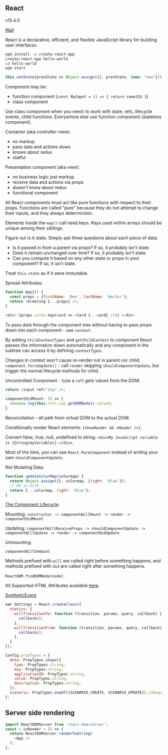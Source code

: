 React
-

v15.4.0

[Wall](https://github.com/cn007b/wall/blob/master/wall/src/web/js/implementation/react/babel/app.babel)

React is a declarative, efficient, and flexible JavaScript library for building user interfaces.

````sh
npm install -g create-react-app
create-react-app hello-world
cd hello-world
npm start
````

````js
this.setState(prevState => Object.assign({}, prevState, {new: "new"}));
````

Component may be:
* function component (`const MyCmpnt = () => { return someJSX }`)
* class component

Use class component when you need: to work with state, refs, lifecycle events, child functions.
Everywhere else use function component (stateless component).

Container (aka controller-view):
* no markup
* pass data and actions down
* knows about redux
* statful

Presentation component (aka view):
* no business logic just markup
* receive data and actions via props
* doesn't know about redux
* functional component

All React components must act like pure functions with respect to their props.
Functions are called "pure" because they do not attempt to change their inputs, and they always deterministic.

Elements inside the `map()` call need keys.
Keys used within arrays should be unique among their siblings.

Figure out is it state.
Simply ask three questions about each piece of data:
* Is it passed in from a parent via props? If so, it probably isn't state.
* Does it remain unchanged over time? If so, it probably isn't state.
* Can you compute it based on any other state or props in your component? If so, it isn't state.

Treat `this.state` as if it were immutable.

Spread Attributes:
````js
function App2() {
  const props = {firstName: 'Ben', lastName: 'Hector'};
  return <Greeting {...props} />;
}

<div> {props.cards.map(card => <Card {...card} />)} </div>
````

To pass data through the component tree without having to pass props down into each component - use `context`.

By adding `childContextTypes` and `getChildContext` to component
React passes the information down automatically and any component in the subtree can access it by defining `contextTypes`.

Changes in context won't cause re-render not in parent nor child.
`component.forceUpdate()` - call `render` skipping `shouldComponentUpdate`,
but trigger the normal lifecycle methods for child.

Uncontrolled Component - (use a `ref`) gets values from the DOM.
````js
return <input ref="inp" />;
...
componentDidMount: () => {
  console.log(this.refs.inp.getDOMNode().value);
}
````

Reconciliation - all path from virtual DOM to the actual DOM.

Conditionally render React elements: `{showHeader && <Header />}`.

Convert false, true, null, undefined to string: `<div>My JavaScript variable is {String(myVariable)}.</div>`.

Most of the time, you can use `React.PureComponent` instead of writing your own `shouldComponentUpdate`.

Not Mutating Data:
````js
function updateColorMap(colormap) {
  return Object.assign({}, colormap, {right: 'blue'});
  // OR in ECS6
  return {...colormap, right: 'blue'};
}
````

[The Component Lifecycle](https://facebook.github.io/react/docs/react-component.html#the-component-lifecycle):

Mounting:
`constructor -> componentWillMount -> render -> componentDidMount`

Updating:
`componentWillReceiveProps -> shouldComponentUpdate -> componentWillUpdate -> render -> componentDidUpdate`

Unmounting:

`componentWillUnmount`

Methods prefixed with `will` are called right before something happens,
and methods prefixed with `did` are called right after something happens.

`ReactDOM.findDOMNode(node)`.

All Supported HTML Attributes available
[here](https://facebook.github.io/react/docs/dom-elements.html#all-supported-html-attributes).

[SyntheticEvent](https://facebook.github.io/react/docs/events.html#supported-events).

````js
var Settings = React.createClass({
  statics: {
    willTransitionTo: function (transition, params, query, callback) {
      callback();
    },
    willTransitionFrom: function (transition, params, query, callback) {
      callback();
    },
  }
});

Config.propTypes = {
  data: PropTypes.shape({
    type: PropTypes.string,
    key: PropTypes.string,
    applicationID: PropTypes.string,
    value: PropTypes.string,
    description: PropTypes.string,
  }),
  scenario: PropTypes.oneOf([SCENARIO_CREATE, SCENARIO_UPDATE]).isRequired,
};
````

## Server side rendering

````js
import ReactDOMServer from 'react-dom/server';
const = ssRender = () => {
  return ReactDOMServer.renderToString(
    <App />
  );
};
````
